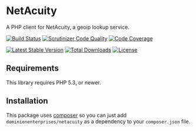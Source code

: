 # NetAcuity
A PHP client for NetAcuity, a geoip lookup service.

[![Build Status](http://img.shields.io/travis/dominionenterprises/netacuity-php.svg?style=flat)](https://travis-ci.org/dominionenterprises/netacuity-php)
[![Scrutinizer Code Quality](http://img.shields.io/scrutinizer/g/dominionenterprises/netacuity-php.svg?style=flat)](https://scrutinizer-ci.com/g/dominionenterprises/netacuity-php/)
[![Code Coverage](http://img.shields.io/scrutinizer/coverage/g/dominionenterprises/netacuity-php.svg?style=flat)](https://scrutinizer-ci.com/g/dominionenterprises/netacuity-php/)

[![Latest Stable Version](http://img.shields.io/packagist/v/dominionenterprises/netacuity.svg?style=flat)](https://packagist.org/packages/dominionenterprises/netacuity)
[![Total Downloads](http://img.shields.io/packagist/dt/dominionenterprises/netacuity.svg?style=flat)](https://packagist.org/packages/dominionenterprises/netacuity)
[![License](http://img.shields.io/packagist/l/dominionenterprises/netacuity.svg?style=flat)](https://packagist.org/packages/dominionenterprises/netacuity)

## Requirements
This library requires PHP 5.3, or newer.

## Installation
This package uses [composer](https://getcomposer.org) so you can just add
`dominionenterprises/netacuity` as a dependency to your `composer.json` file.

